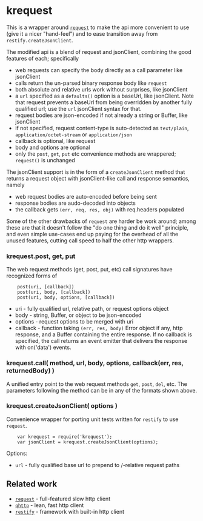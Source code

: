 krequest
========

This is a wrapper around [`request`](https://npmjs.org/package/request) to make the
api more convenient to use (give it a nicer "hand-feel") and to ease transition away
from `restify.createJsonClient`.

The modified api is a blend of request and jsonClient, combining the good features
of each; specifically

- web requests can specify the body directly as a call parameter like jsonClient
- calls return the un-parsed binary response body like `request`
- both absolute and relative urls work without surprises, like jsonClient
- a `url` specified as a `defaults()` option is a baseUrl, like jsonClient.  Note that request
  prevents a baseUrl from being overridden by another fully qualified url; use the `url`
  jsonClient syntax for that.
- request bodies are json-encoded if not already a string or Buffer, like jsonClient
- if not specified, request content-type is auto-detected as `text/plain`, `application/octet-stream` or `application/json`
- callback is optional, like request
- body and options are optional
- only the `post`, `get`, `put` etc convenience methods are wrappered; `request()` is unchanged

The jsonClient support is in the form of a `createJsonClient` method that returns
a request object with jsonClient-like call and response semantics, namely

- web request bodies are auto-encoded before being sent
- response bodies are audo-decoded into objects
- the callback gets `(err, req, res, obj)` with req.headers populated

Some of the other drawbacks of `request` are harder be work around; among these are
that it doesn't follow the "do one thing and do it well" principle, and even simple
use-cases end up paying for the overhead of all the unused features, cutting call
speed to half the other http wrappers.


### krequest.post, get, put

The web request methods (get, post, put, etc) call signatures have recognized forms of

        post(uri, [callback])
        post(uri, body, [callback])
        post(uri, body, options, [callback])

- uri - fully qualified url, relative path, or request options object
- body - string, Buffer, or object to be json-encoded
- options - request options to be merged with uri
- callback - function taking `(err, res, body)` Error object if any, http response,
  and a Buffer containing the entire response.  If no callback is specified, the
  call returns an event emitter that delivers the response with on('data') events.


### krequest.call( method, url, body, options, callback(err, res, returnedBody) )

A unified entry point to the web request methods `get`, `post`, `del`, etc.
The parameters following the method can be in any of the formats shown above.


### krequest.createJsonClient( options )

Convenience wrapper for porting unit tests written for `restify` to use `request`.

        var krequest = require('krequest');
        var jsonClient = krequest.createJsonClient(options);

Options:

- `url` - fully qualified base url to prepend to /-relative request paths


Related work
------------

- [`request`](https://npmjs.org/package/request) - full-featured slow http client
- [`qhttp`](https://npmjs.org/package/qhttp) - lean, fast http client
- [`restify`](https://npmjs.org/package/restify) - framework with built-in http client

